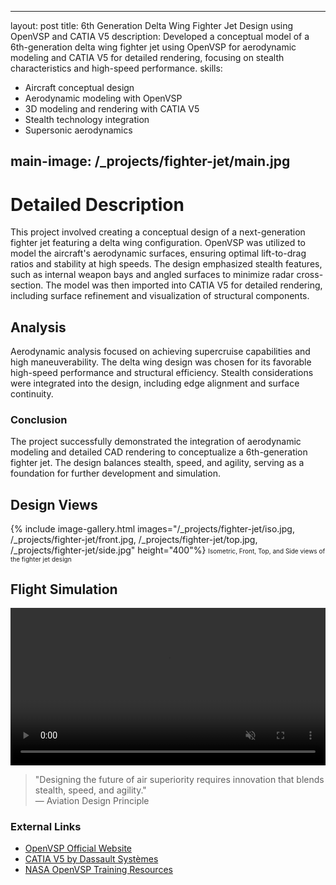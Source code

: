 
---
layout: post
title: 6th Generation Delta Wing Fighter Jet Design using OpenVSP and CATIA V5
description: Developed a conceptual model of a 6th-generation delta wing fighter jet using OpenVSP for aerodynamic modeling and CATIA V5 for detailed rendering, focusing on stealth characteristics and high-speed performance.
skills: 
  - Aircraft conceptual design
  - Aerodynamic modeling with OpenVSP
  - 3D modeling and rendering with CATIA V5
  - Stealth technology integration
  - Supersonic aerodynamics

main-image: /_projects/fighter-jet/main.jpg
---

# Detailed Description
This project involved creating a conceptual design of a next-generation fighter jet featuring a delta wing configuration. OpenVSP was utilized to model the aircraft's aerodynamic surfaces, ensuring optimal lift-to-drag ratios and stability at high speeds. The design emphasized stealth features, such as internal weapon bays and angled surfaces to minimize radar cross-section. The model was then imported into CATIA V5 for detailed rendering, including surface refinement and visualization of structural components.

## Analysis
Aerodynamic analysis focused on achieving supercruise capabilities and high maneuverability. The delta wing design was chosen for its favorable high-speed performance and structural efficiency. Stealth considerations were integrated into the design, including edge alignment and surface continuity.

### Conclusion
The project successfully demonstrated the integration of aerodynamic modeling and detailed CAD rendering to conceptualize a 6th-generation fighter jet. The design balances stealth, speed, and agility, serving as a foundation for further development and simulation.

## Design Views
{% include image-gallery.html images="/_projects/fighter-jet/iso.jpg, /_projects/fighter-jet/front.jpg, /_projects/fighter-jet/top.jpg, /_projects/fighter-jet/side.jpg" height="400"%}
<span style="font-size: 10px">Isometric, Front, Top, and Side views of the fighter jet design</span>

## Flight Simulation
<video autoplay loop muted playsinline controls width="100%">
  <source src="/_projects/fighter-jet/flight-sim.mp4" type="video/mp4">
  Your browser does not support the video tag.
</video>

> "Designing the future of air superiority requires innovation that blends stealth, speed, and agility."  
> — Aviation Design Principle

### External Links
- [OpenVSP Official Website](https://openvsp.org/)
- [CATIA V5 by Dassault Systèmes](https://www.3ds.com/products-services/catia/products/v5/)
- [NASA OpenVSP Training Resources](https://vspu.larc.nasa.gov/)
